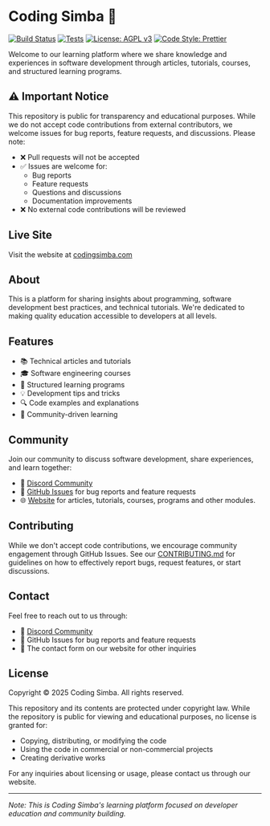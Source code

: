 # Coding Simba 🦁

[![Build Status](https://img.shields.io/badge/build-passing-brightgreen)](https://github.com/codingsimba/codingsimba/actions)
[![Tests](https://img.shields.io/badge/tests-passing-brightgreen)](https://github.com/codingsimba/codingsimba/actions)
[![License: AGPL v3](https://img.shields.io/badge/license-AGPL%20v3-blue)](./LICENSE)
[![Code Style: Prettier](https://img.shields.io/badge/code%20style-prettier-ff69b4.svg)](https://prettier.io/)

Welcome to our learning platform where we share knowledge and experiences in software development through articles, tutorials, courses, and structured learning programs.

## ⚠️ Important Notice

This repository is public for transparency and educational purposes. While we do not accept code contributions from external contributors, we welcome issues for bug reports, feature requests, and discussions. Please note:

- ❌ Pull requests will not be accepted
- ✅ Issues are welcome for:
  - Bug reports
  - Feature requests
  - Questions and discussions
  - Documentation improvements
- ❌ No external code contributions will be reviewed

## Live Site

Visit the website at [codingsimba.com](https://codingsimba.com)

## About

This is a platform for sharing insights about programming, software development best practices, and technical tutorials. We're dedicated to making quality education accessible to developers at all levels.

## Features

- 📚 Technical articles and tutorials
- 🎓 Software engineering courses
- 🚀 Structured learning programs
- 💡 Development tips and tricks
- 🔍 Code examples and explanations
- 👥 Community-driven learning

## Community

Join our community to discuss software development, share experiences, and learn together:

- 💬 [Discord Community](https://discord.gg/7uZ6PWf4Xv)
- 📝 [GitHub Issues](https://github.com/codingsimba/codingsimba/issues) for bug reports and feature requests
- 🌐 [Website](https://codingsimba.com) for articles, tutorials, courses, programs and other modules.

## Contributing

While we don't accept code contributions, we encourage community engagement through GitHub Issues. See our [CONTRIBUTING.md](CONTRIBUTING.md) for guidelines on how to effectively report bugs, request features, or start discussions.

## Contact

Feel free to reach out to us through:
- 💬 [Discord Community](https://discord.gg/7uZ6PWf4Xv)
- 📝 GitHub Issues for bug reports and feature requests
- 📧 The contact form on our website for other inquiries

## License

Copyright © 2025 Coding Simba. All rights reserved.

This repository and its contents are protected under copyright law. While the repository is public for viewing and educational purposes, no license is granted for:
- Copying, distributing, or modifying the code
- Using the code in commercial or non-commercial projects
- Creating derivative works

For any inquiries about licensing or usage, please contact us through our website.

---

*Note: This is Coding Simba's learning platform focused on developer education and community building.*